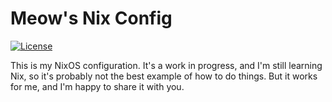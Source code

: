 # Meow's Nix Config

[![License](https://img.shields.io/github/license/Sobte/nix-config.svg)](https://github.com/Sobte/nix-config/blob/main/LICENSE)

This is my NixOS configuration. It's a work in progress, and I'm still learning Nix, so it's probably not the best example of how to do things. But it works for me, and I'm happy to share it with you.
